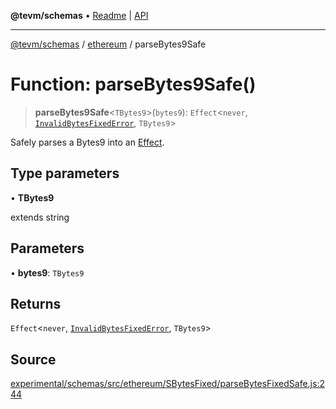 **@tevm/schemas** • [Readme](../../README.md) \| [API](../../modules.md)

***

[@tevm/schemas](../../README.md) / [ethereum](../README.md) / parseBytes9Safe

# Function: parseBytes9Safe()

> **parseBytes9Safe**\<`TBytes9`\>(`bytes9`): `Effect`\<`never`, [`InvalidBytesFixedError`](../classes/InvalidBytesFixedError.md), `TBytes9`\>

Safely parses a Bytes9 into an [Effect](https://www.effect.website/docs/essentials/effect-type).

## Type parameters

• **TBytes9**

extends string

## Parameters

• **bytes9**: `TBytes9`

## Returns

`Effect`\<`never`, [`InvalidBytesFixedError`](../classes/InvalidBytesFixedError.md), `TBytes9`\>

## Source

[experimental/schemas/src/ethereum/SBytesFixed/parseBytesFixedSafe.js:244](https://github.com/evmts/tevm-monorepo/blob/main/experimental/schemas/src/ethereum/SBytesFixed/parseBytesFixedSafe.js#L244)
